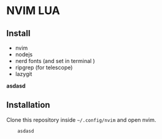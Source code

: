 # NVIM LUA

## Install 
- nvim
- nodejs
- nerd fonts (and set in terminal )
- ripgrep (for telescope)
- lazygit


**asdasd**

## Installation
Clone this repository inside `~/.config/nvim` and open nvim.

```plantumlasdasddasd
    asdasd
    
    
``````
